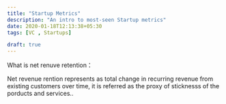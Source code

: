 ```yaml
---
title: "Startup Metrics"
description: "An intro to most-seen Startup metrics"
date: 2020-01-18T12:13:38+05:30
tags: [VC , Startups]

draft: true 
---
```


What is net renuve retention：


Net revenue rention represents as total change in recurring revenue from existing customers over time, it is referred as the proxy of sticknesss of the porducts and services..


